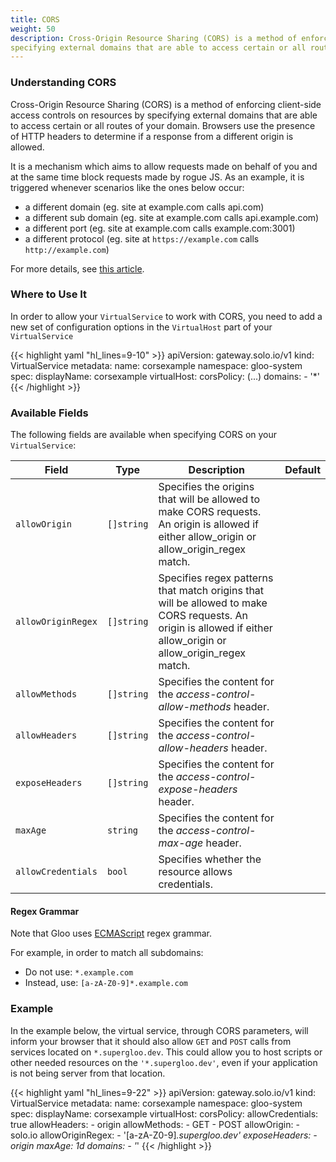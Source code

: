 ```yaml
---
title: CORS
weight: 50
description: Cross-Origin Resource Sharing (CORS) is a method of enforcing client-side access controls on resources by 
specifying external domains that are able to access certain or all routes of your domain.
---
```


### Understanding CORS

Cross-Origin Resource Sharing (CORS) is a method of enforcing client-side access controls on resources by specifying
external domains that are able to access certain or all routes of your domain. Browsers use the presence of HTTP headers
to determine if a response from a different origin is allowed.

It is a mechanism which aims to allow requests made on behalf of you and at the same time block requests made by rogue
JS. As an example, it is triggered whenever scenarios like the ones below occur:

- a different domain (eg. site at example.com calls api.com)
- a different sub domain (eg. site at example.com calls api.example.com)
- a different port (eg. site at example.com calls example.com:3001)
- a different protocol (eg. site at `https://example.com` calls `http://example.com`)

For more details, see [this article](https://medium.com/@baphemot/understanding-cors-18ad6b478e2b).

### Where to Use It

In order to allow your `VirtualService` to work with CORS, you need to add a new set of configuration options in
the `VirtualHost` part of your `VirtualService`

{{< highlight yaml "hl_lines=9-10" >}}
apiVersion: gateway.solo.io/v1
kind: VirtualService
metadata:
  name: corsexample
  namespace: gloo-system
spec:
  displayName: corsexample
  virtualHost:
    corsPolicy:
      (...)
    domains:
    - '*'
{{< /highlight >}}

### Available Fields

The following fields are available when specifying CORS on your `VirtualService`:

| Field              | Type       | Description                                                                                                                                                      | Default |
| ------------------ | ---------- | ---------------------------------------------------------------------------------------------------------------------------------------------------------------- | ------- |
| `allowOrigin`      | `[]string` | Specifies the origins that will be allowed to make CORS requests. An origin is allowed if either allow_origin or allow_origin_regex match.                       |         |
| `allowOriginRegex` | `[]string` | Specifies regex patterns that match origins that will be allowed to make CORS requests. An origin is allowed if either allow_origin or allow_origin_regex match. |         |
| `allowMethods`     | `[]string` | Specifies the content for the *access-control-allow-methods* header.                                                                                             |         |
| `allowHeaders`     | `[]string` | Specifies the content for the *access-control-allow-headers* header.                                                                                             |         |
| `exposeHeaders`    | `[]string` | Specifies the content for the *access-control-expose-headers* header.                                                                                            |         |
| `maxAge`           | `string`   | Specifies the content for the *access-control-max-age* header.                                                                                                   |         |
| `allowCredentials` | `bool`     | Specifies whether the resource allows credentials.                                                                                                               |         |


#### Regex Grammar

Note that Gloo uses [ECMAScript](https://en.cppreference.com/w/cpp/regex/ecmascript) regex grammar.

For example, in order to match all subdomains:

  - Do not use: `*.example.com`
  - Instead, use: `[a-zA-Z0-9]*.example.com`

### Example

In the example below, the virtual service, through CORS parameters, will inform your browser that it should also allow
`GET` and `POST` calls from services located on `*.supergloo.dev`. This could allow you to host scripts or
other needed resources on the `'*.supergloo.dev'`, even if your application is not being server from that location.

{{< highlight yaml "hl_lines=9-22" >}}
apiVersion: gateway.solo.io/v1
kind: VirtualService
metadata:
  name: corsexample
  namespace: gloo-system
spec:
  displayName: corsexample
  virtualHost:
    corsPolicy:
      allowCredentials: true
      allowHeaders:
      - origin
      allowMethods:
      - GET
      - POST
      allowOrigin:
      - solo.io
      allowOriginRegex:
      - '[a-zA-Z0-9]*.supergloo.dev'
      exposeHeaders:
      - origin
      maxAge: 1d
    domains:
    - '*'
{{< /highlight >}}
